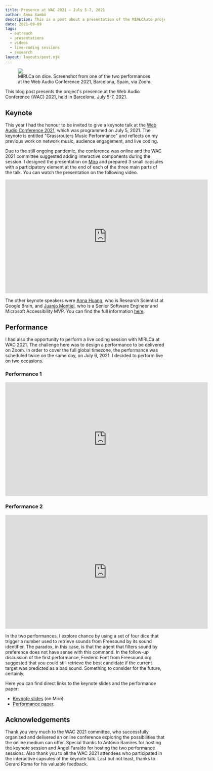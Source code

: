 ```yaml
---
title: Presence at WAC 2021 – July 5-7, 2021
author: Anna Xambó
description: This is a post about a presentation of the MIRLCAuto project at the Web Audio Conference 2021.
date: 2021-09-09
tags:
  - outreach
  - presentations 
  - videos
  - live-coding sessions 
  - research
layout: layouts/post.njk
---
```


<figure>
<img src="../../img/MIRLCa-WAC2021.jpg" class="responsive paleborder"  />
<figcaption>MIRLCa on dice. Screenshot from one of the two performances at the Web Audio Conference 2021, Barcelona, Spain, via Zoom.</figcaption>
</figure>

This blog post presents the project's presence at the Web Audio Conference (WAC) 2021, held in Barcelona, July 5-7, 2021. 

## Keynote

This year I had the honour to be invited to give a keynote talk at the [Web Audio Conference 2021](https://webaudioconf2021.com), which was programmed on July 5, 2021. The keynote is entitled "Grassrouters Music Performance" and reflects on my previous work on network music, audience engagement, and live coding. 

Due to the still ongoing pandemic, the conference was online and the WAC 2021 committee suggested adding interactive components during the session. I designed the presentation on [Miro](https://miro.com) and prepared 3 small capsules with a participatory element at the end of each of the three main parts of the talk. You can watch the presentation on the following video.

<iframe class="responsive-video" width="640" height="360" src="https://www.youtube.com/embed/7SWu3txbg-w" frameborder="0" allow="accelerometer; autoplay; clipboard-write; encrypted-media; gyroscope; picture-in-picture" allowfullscreen></iframe>

The other keynote speakers were [Anna Huang](https://research.google/people/105787/), who is Research Scientist at Google Brain, and [Juanjo Montiel](https://www.kastwey.org/), who is a Senior Software Engineer and Microsoft Accessibility MVP. You can find the full information [here](https://webaudioconf2021.com/keynotes/).

## Performance

I had also the opportunity to perform a live coding session with MIRLCa at WAC 2021. The challenge here was to design a performance to be delivered on Zoom. In order to cover the full global timezone, the performance was scheduled twice on the same day, on July 6, 2021. I decided to perform live on two occasions.

### Performance 1

<iframe class="responsive-video" width="640" height="360" src="https://www.youtube.com/embed/8AQJvMUCeY4" frameborder="0" allow="accelerometer; autoplay; clipboard-write; encrypted-media; gyroscope; picture-in-picture" allowfullscreen></iframe>

### Performance 2

<iframe class="responsive-video" width="640" height="360" src="https://www.youtube.com/embed/uFeWnyEX6E4" frameborder="0" allow="accelerometer; autoplay; clipboard-write; encrypted-media; gyroscope; picture-in-picture" allowfullscreen></iframe>

In the two performances, I explore chance by using a set of four dice that trigger a number used to retrieve sounds from Freesound by its sound identifier. The paradox, in this case, is that the agent that filters sound by preference does not have sense with this command. In the follow-up discussion of the first performance, Frederic Font from Freesound.org suggested that you could still retrieve the best candidate if the current target was predicted as a bad sound. Something to consider for the future, certainly.

Here you can find direct links to the keynote slides and the performance paper:

* [Keynote slides](https://miro.com/app/board/o9J_l8Gqt_o=/) (on Miro).
* [Performance paper](/downloads/http://localhost:8080/downloads/Xambo-WAC-performance-2021.pdf).  


## Acknowledgements

Thank you very much to the WAC 2021 committee, who successfully organised and delivered an online conference exploring the possibilities that the online medium can offer. Special thanks to António Ramires for hosting the keynote session and Ángel Faraldo for hosting the two performance sessions. Also thank you to all the WAC 2021 attendees who participated in the interactive capsules of the keynote talk. Last but not least, thanks to Gerard Roma for his valuable feedback.

